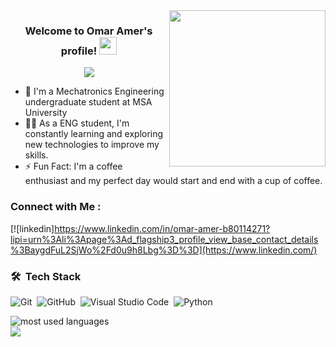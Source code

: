 
<img width="250" align="right" src="https://c.tenor.com/_DOBjnGspYAAAAAM/code-coding.gif">

<h3 align="center">
  Welcome to Omar Amer's profile!
  <img src="https://media.giphy.com/media/hvRJCLFzcasrR4ia7z/giphy.gif" width="28">
</h3>

<!-- Typing SVG by DenverCoder1 - https://github.com/DenverCoder1/readme-typing-svg -->
<p align="center">
  <a href="https://github.com/DenverCoder1/readme-typing-svg"><img src="https://readme-typing-svg.herokuapp.com/?Mechatronics%20student%20lines=;Always%20learning%20new%20things&font=Fira%20Code&center=true&width=440&height=45&color=f75c7e&vCenter=true&size=22"></a>
</p> 

- 🏢 I'm a Mechatronics Engineering undergraduate student at MSA University 
- 👨‍💻 As a ENG student, I'm constantly learning and exploring new technologies to improve my skills.
- ⚡ Fun Fact: I'm a coffee enthusiast and my perfect day would start and end with a cup of coffee.



### Connect with Me :


[![linkedin]https://www.linkedin.com/in/omar-amer-b80114271?lipi=urn%3Ali%3Apage%3Ad_flagship3_profile_view_base_contact_details%3BaygdFuL2SjWo%2Fd0u9h8Lbg%3D%3D](https://www.linkedin.com/)
### 🛠 &nbsp;Tech Stack
![Git](https://img.shields.io/badge/-Git-05122A?style=flat&logo=git)&nbsp;
![GitHub](https://img.shields.io/badge/-GitHub-05122A?style=flat&logo=github)&nbsp;
![Visual Studio Code](https://img.shields.io/badge/-Visual%20Studio%20Code-05122A?style=flat&logo=visual-studio-code&logoColor=007ACC)&nbsp;
![Python](https://img.shields.io/badge/-Python%20-05122A?style=flat&logo=python)&nbsp;




<img align="left" src="https://github-readme-stats.vercel.app/api/top-langs?username=omaramer&show_icons=true&locale=en&layout=compact&theme=radical" alt="most used languages" />
<br>
<a href="https://komarev.com/ghpvc/?username=omaramer&style=for-the-badge">
    <img src="https://komarev.com/ghpvc/?username=omaramer&style=for-the-badge">
</a>
